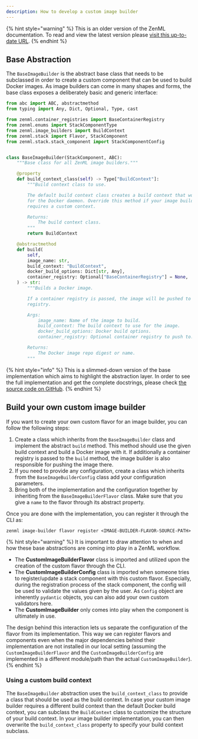 ```yaml
---
description: How to develop a custom image builder
---
```


{% hint style="warning" %}
This is an older version of the ZenML documentation. To read and view the latest version please [visit this up-to-date URL](https://docs.zenml.io).
{% endhint %}


## Base Abstraction

The `BaseImageBuilder` is the abstract base class that needs to be subclassed 
in order to create a custom component that can be used to build Docker images.
As image builders can come in many shapes and forms, the base class exposes a 
deliberately basic and generic interface:

```python
from abc import ABC, abstractmethod
from typing import Any, Dict, Optional, Type, cast

from zenml.container_registries import BaseContainerRegistry
from zenml.enums import StackComponentType
from zenml.image_builders import BuildContext
from zenml.stack import Flavor, StackComponent
from zenml.stack.stack_component import StackComponentConfig


class BaseImageBuilder(StackComponent, ABC):
    """Base class for all ZenML image builders."""

    @property
    def build_context_class(self) -> Type["BuildContext"]:
        """Build context class to use.

        The default build context class creates a build context that works
        for the Docker daemon. Override this method if your image builder
        requires a custom context.

        Returns:
            The build context class.
        """
        return BuildContext

    @abstractmethod
    def build(
        self,
        image_name: str,
        build_context: "BuildContext",
        docker_build_options: Dict[str, Any],
        container_registry: Optional["BaseContainerRegistry"] = None,
    ) -> str:
        """Builds a Docker image.

        If a container registry is passed, the image will be pushed to that
        registry.

        Args:
            image_name: Name of the image to build.
            build_context: The build context to use for the image.
            docker_build_options: Docker build options.
            container_registry: Optional container registry to push to.

        Returns:
            The Docker image repo digest or name.
        """
```

{% hint style="info" %}
This is a slimmed-down version of the base implementation which aims to 
highlight the abstraction layer. In order to see the full implementation 
and get the complete docstrings, please check [the source code on GitHub](https://github.com/zenml-io/zenml/blob/main/src/zenml/image_builders/base_image_builder.py).
{% endhint %}

## Build your own custom image builder

If you want to create your own custom flavor for an image builder, you can 
follow the following steps:

1. Create a class which inherits from the `BaseImageBuilder` class and 
implement the abstract `build` method. This method should use the given build
context and build a Docker image with it. If additionally a container registry
is passed to the `build` method, the image builder is also responsible for
pushing the image there.
2. If you need to provide any configuration, create a class which inherits 
from the `BaseImageBuilderConfig` class add your configuration parameters.
3. Bring both of the implementation and the configuration together by inheriting
from the `BaseImageBuilderFlavor` class. Make sure that you give a `name`
to the flavor through its abstract property.

Once you are done with the implementation, you can register it through the CLI 
as:

```shell
zenml image-builder flavor register <IMAGE-BUILDER-FLAVOR-SOURCE-PATH>
```

{% hint style="warning" %}
It is important to draw attention to when and how these base abstractions are 
coming into play in a ZenML workflow.

- The **CustomImageBuilderFlavor** class is imported and utilized upon the 
creation of the custom flavor through the CLI.
- The **CustomImageBuilderConfig** class is imported when someone tries to 
register/update a stack component with this custom flavor. Especially, 
during the registration process of the stack component, the config will be used 
to validate the values given by the user. As `Config` object are inherently 
`pydantic` objects, you can also add your own custom validators here.
- The **CustomImageBuilder** only comes into play when the component is 
ultimately in use. 

The design behind this interaction lets us separate the configuration of the 
flavor from its implementation. This way we can register flavors and components 
even when the major dependencies behind their implementation are not installed
in our local setting (assuming the `CustomImageBuilderFlavor` and the 
`CustomImageBuilderConfig` are implemented in a different module/path than
the actual `CustomImageBuilder`).
{% endhint %}


### Using a custom build context

The `BaseImageBuilder` abstraction uses the `build_context_class` to provide a class
that should be used as the build context. In case your custom image builder requires
a different build context than the default Docker build context, you can subclass
the `BuildContext` class to customize the structure of your build context. In your 
image builder implementation, you can then overwrite the `build_context_class` property
to specify your build context subclass.

